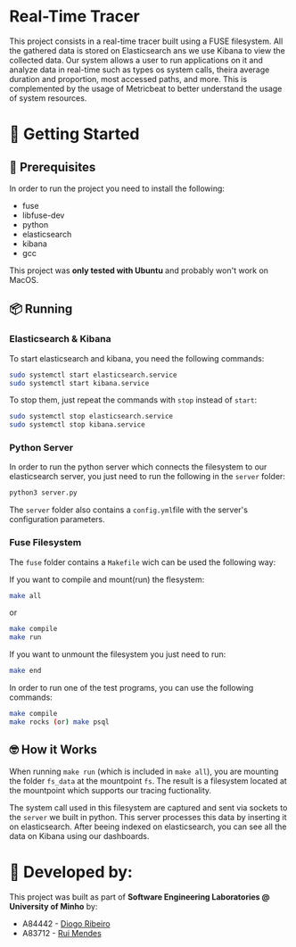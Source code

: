 # Real-Time Tracer

This project consists in a real-time tracer built using a FUSE filesystem. All the gathered data is stored on Elasticsearch ans we use Kibana to view the collected data. Our system allows a user to run applications on it and analyze data in real-time such as types os system calls, theira average duration and proportion, most accessed paths, and more. This is complemented by the usage of Metricbeat to better understand the usage of system resources.

# 🚀 Getting Started

## 🔧 Prerequisites

In order to run the project you need to install the following:

* fuse
* libfuse-dev
* python
* elasticsearch
* kibana
* gcc

This project was **only tested with Ubuntu** and probably won't work on MacOS.

## 📦 Running

### Elasticsearch & Kibana

To start elasticsearch and kibana, you need the following commands:

```bash
sudo systemctl start elasticsearch.service
sudo systemctl start kibana.service
```

To stop them, just repeat the commands with `stop` instead of `start`:

```bash
sudo systemctl stop elasticsearch.service
sudo systemctl stop kibana.service
```

### Python Server

In order to run the python server which connects the filesystem to our elasticsearch server, you just need to run the following in the `server` folder:

```bash
python3 server.py
```

The `server` folder also contains a `config.yml`file with the server's configuration parameters.

### Fuse Filesystem

The `fuse` folder contains a `Makefile` wich can be used the following way:

If you want to compile and mount(run) the flesystem:

```bash
make all
```

or

```bash
make compile
make run
```

If you want to unmount the filesystem you just need to run:

```bash
make end
```

In order to run one of the test programs, you can use the following commands:

```bash
make compile
make rocks (or) make psql
```

## :nerd_face: How it Works

When running `make run` (which is included in `make all`), you are mounting the folder `fs_data` at the mountpoint `fs`. The result is a filesystem located at the mountpoint which supports our tracing fuctionality.

The system call used in this filesystem are captured and sent via sockets to the `server` we built in python. This server processes this data by inserting it on elasticsearch. After beeing indexed on elasticsearch, you can see all the data on Kibana using our dashboards. 


# :muscle: Developed by:

This project was built as part of **Software Engineering Laboratories @ University of Minho** by:

* A84442 - [Diogo Ribeiro](https://github.com/ribeiropdiogo)
* A83712 - [Rui Mendes](https://github.com/ruimendes29)
